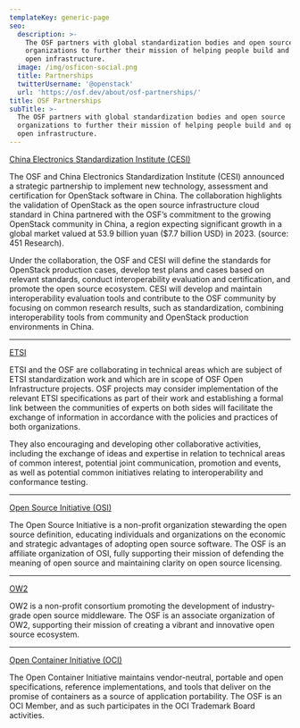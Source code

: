 ```yaml
---
templateKey: generic-page
seo:
  description: >-
    The OSF partners with global standardization bodies and open source
    organizations to further their mission of helping people build and operate
    open infrastructure. 
  image: /img/osficon-social.png
  title: Partnerships
  twitterUsername: '@openstack'
  url: 'https://osf.dev/about/osf-partnerships/'
title: OSF Partnerships
subTitle: >-
  The OSF partners with global standardization bodies and open source
  organizations to further their mission of helping people build and operate
  open infrastructure.
---
```

[China Electronics Standardization Institute (CESI)](http://www.cc.cesi.cn/english.aspx)

The OSF and China Electronics Standardization Institute (CESI) announced a strategic partnership to implement new technology, assessment and certification for OpenStack software in China. The collaboration highlights the validation of OpenStack as the open source infrastructure cloud standard in China partnered with the OSF’s commitment to the growing OpenStack community in China, a region expecting significant growth in a global market valued at 53.9 billion yuan ($7.7 billion USD) in 2023. (source: 451 Research). 

Under the collaboration, the OSF and CESI will define the standards for OpenStack production cases, develop test plans and cases based on relevant standards, conduct interoperability evaluation and certification, and promote the open source ecosystem. CESI will develop and maintain interoperability evaluation tools and contribute to the OSF community by focusing on common research results, such as standardization, combining interoperability tools from community and OpenStack production environments in China.

<hr/>

[ETSI](https://www.etsi.org/)

ETSI and the OSF are collaborating in technical areas which are subject of ETSI standardization work and which are in scope of OSF Open Infrastructure projects. OSF projects may consider implementation of the relevant ETSI specifications as part of their work and establishing a formal link between the communities of experts on both sides will facilitate the exchange of information in accordance with the policies and practices of both organizations.

They also encouraging and developing other collaborative activities, including the exchange of ideas and expertise in relation to technical areas of common interest, potential joint communication, promotion and events, as well as potential common initiatives relating to interoperability and conformance testing.                 

<hr/>

[Open Source Initiative (OSI)](https://opensource.org/)

The Open Source Initiative is a non-profit organization stewarding the open source definition, educating individuals and organizations on the economic and strategic advantages of adopting open source software. The OSF is an affiliate organization of OSI, fully supporting their mission of defending the meaning of open source and maintaining clarity on open source licensing.

<hr/>

[OW2](https://www.ow2.org/) 

OW2 is a non-profit consortium promoting the development of industry-grade open source middleware. The OSF is an associate organization of OW2, supporting their mission of creating a vibrant and innovative open source ecosystem.

<hr/>

[Open Container Initiative (OCI)](https://opencontainers.org/) 

The Open Container Initiative maintains vendor-neutral, portable and open specifications, reference implementations, and tools that deliver on the promise of containers as a source of application portability. The OSF is an OCI Member, and as such participates in the OCI Trademark Board activities.
